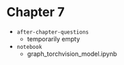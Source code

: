 # Chapter 7

- `after-chapter-questions`
    - temporarily empty
- `notebook`
    - graph_torchvision_model.ipynb
